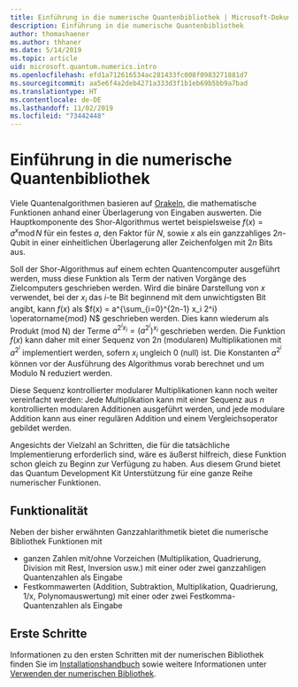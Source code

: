 ```yaml
---
title: Einführung in die numerische Quantenbibliothek | Microsoft-Dokumentation
description: Einführung in die numerische Quantenbibliothek
author: thomashaener
ms.author: thhaner
ms.date: 5/14/2019
ms.topic: article
uid: microsoft.quantum.numerics.intro
ms.openlocfilehash: efd1a712616534ac281433fc008f0983271881d7
ms.sourcegitcommit: aa5e6f4a2deb4271a333d3f1b1eb69b5bb9a7bad
ms.translationtype: HT
ms.contentlocale: de-DE
ms.lasthandoff: 11/02/2019
ms.locfileid: "73442448"
---
```

# <a name="introduction-to-the-quantum-numerics-library"></a>Einführung in die numerische Quantenbibliothek

Viele Quantenalgorithmen basieren auf [Orakeln](xref:microsoft.quantum.concepts.oracles), die mathematische Funktionen anhand einer Überlagerung von Eingaben auswerten.
Die Hauptkomponente des Shor-Algorithmus wertet beispielsweise $f(x) = a^x\operatorname{mod} N$ für ein festes $a$, den Faktor für $N$, sowie $x$ als ein ganzzahliges $2n$-Qubit in einer einheitlichen Überlagerung aller Zeichenfolgen mit $2n$ Bits aus.

Soll der Shor-Algorithmus auf einem echten Quantencomputer ausgeführt werden, muss diese Funktion als Term der nativen Vorgänge des Zielcomputers geschrieben werden.
Wird die binäre Darstellung von $x$ verwendet, bei der $x_i$ das $i$-te Bit beginnend mit dem unwichtigsten Bit angibt, kann $f(x)$ als $f(x) = a^{\sum_{i=0}^{2n-1} x_i 2^i} \operatorname{mod} N$ geschrieben werden.
Dies kann wiederum als Produkt (mod N) der Terme $a^{2^i x_i}=(a^{2^i})^{x_i}$ geschrieben werden. Die Funktion $f(x)$ kann daher mit einer Sequenz von $2n$ (modularen) Multiplikationen mit $a^{2^i}$ implementiert werden, sofern $x_i$ ungleich 0 (null) ist. Die Konstanten $a^{2^i}$ können vor der Ausführung des Algorithmus vorab berechnet und um Modulo N reduziert werden.

Diese Sequenz kontrollierter modularer Multiplikationen kann noch weiter vereinfacht werden: Jede Multiplikation kann mit einer Sequenz aus $n$ kontrollierten modularen Additionen ausgeführt werden, und jede modulare Addition kann aus einer regulären Addition und einem Vergleichsoperator gebildet werden.


Angesichts der Vielzahl an Schritten, die für die tatsächliche Implementierung erforderlich sind, wäre es äußerst hilfreich, diese Funktion schon gleich zu Beginn zur Verfügung zu haben.
Aus diesem Grund bietet das Quantum Development Kit Unterstützung für eine ganze Reihe numerischer Funktionen.


## <a name="functionality"></a>Funktionalität

Neben der bisher erwähnten Ganzzahlarithmetik bietet die numerische Bibliothek Funktionen mit

 - ganzen Zahlen mit/ohne Vorzeichen (Multiplikation, Quadrierung, Division mit Rest, Inversion usw.) mit einer oder zwei ganzzahligen Quantenzahlen als Eingabe
 - Festkommawerten (Addition, Subtraktion, Multiplikation, Quadrierung, 1/x, Polynomauswertung) mit einer oder zwei Festkomma-Quantenzahlen als Eingabe

## <a name="getting-started"></a>Erste Schritte

Informationen zu den ersten Schritten mit der numerischen Bibliothek finden Sie im [Installationshandbuch](xref:microsoft.quantum.numerics.installation) sowie weitere Informationen unter [Verwenden der numerischen Bibliothek](xref:microsoft.quantum.numerics.usage).
